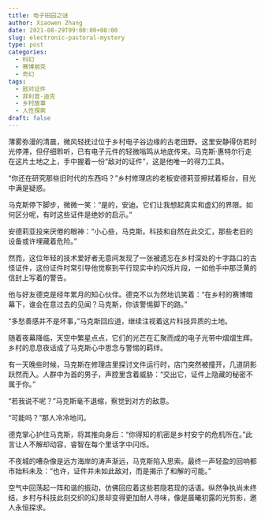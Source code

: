 ```yaml
---
title: 电子田园之谜
author: Xiaowen Zhang
date: 2021-08-29T09:00:00+08:00
slug: electronic-pastoral-mystery
type: post
categories:
  - 科幻
  - 赛博朋克
  - 奇幻
tags:
  - 敌对证件
  - 菲利普·迪克
  - 乡村故事
  - 人性探索
draft: false
---
```


薄雾弥漫的清晨，微风轻抚过位于乡村电子谷边缘的古老田野。这里安静得仿若时光停滞，但仔细聆听，已有电子元件的轻微嗡鸣从地底传来。马克斯·惠特尔行走在这片土地之上，手中握着一份“敌对的证件”，这是他唯一的得力工具。

“你还在研究那些旧时代的东西吗？”乡村修理店的老板安德莉亚擦拭着柜台，目光中满是疑惑。

马克斯停下脚步，微微一笑：“是的，安迪。它们让我想起真实和虚幻的界限。如何区分呢，有时这些证件是绝妙的启示。”

安德莉亚投来厌倦的眼神：“小心些，马克斯。科技和自然在此交汇，那些老旧的设备或许埋藏着危险。”

然而，这位年轻的技术爱好者无意间发现了一张被遗忘在乡村深处的十字路口的古怪证件，这份证件时常引导他觉察到平行现实中的闪烁片段，一如他手中那泛黄的信封上写着的警告。

他与好友德克是经年累月的知心伙伴。德克不以为然地讥笑着：“在乡村的赛博暗幕下，谁会在意过去的见闻？马克斯，你该警惕脚下的路。”

“多愁善感并不是坏事，”马克斯回应道，继续注视着这片科技异质的土地。

随着夜幕降临，天空中繁星点点，它们的光芒在汇聚而成的电子光带中熠熠生辉。乡村的息息夜话成了马克斯心中思念与警惕的羁绊。

有一天晚些时候，马克斯在修理店里探讨文件运行时，店门突然被撞开，几道阴影跃然而入。人群中为首的男子，声腔里含着威胁：“交出它，证件上隐藏的秘密不属于你。”

“若我说不呢？”马克斯毫不退缩，察觉到对方的敌意。

“可能吗？”那人冷冷地问。

德克掌心护住马克斯，将其推向身后：“你得知的机密是乡村安宁的危机所在。”此言让人不解却动容，睿智在每个里话字中闪烁。

不夜城的嘈杂像是远方海岸的涛声渐远，马克斯陷入思索。最终一声轻盈的回响都市始料未及：“也许，证件并未如此敌对，而是揭示了和解的可能。”

空气中回荡起一阵和谐的振动，仿佛回应着这些若隐若现的话语。纵然争执尚未终结，乡村与科技此刻交织的幻景却变得更加耐人寻味，像是晨曦初露的光剪影，邀人永恒探求。